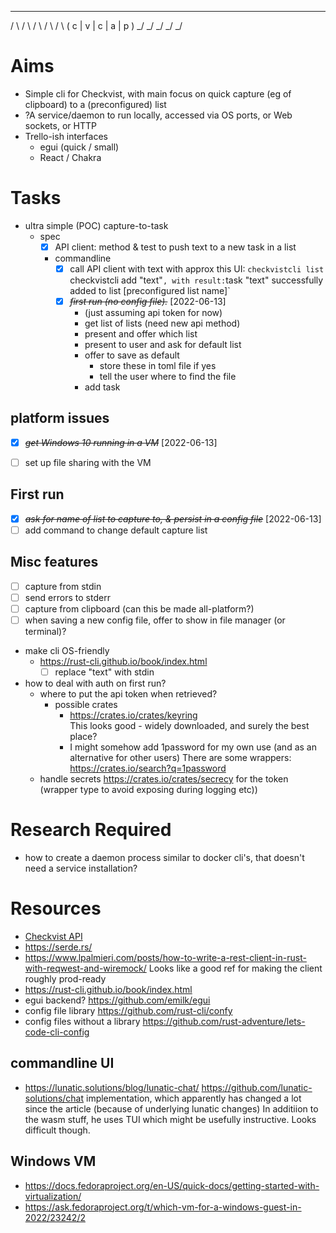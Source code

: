  _   _   _   _   _  
 / \ / \ / \ / \ / \ 
( c | v | c | a | p )
 \_/ \_/ \_/ \_/ \_/ 

# Aims
* Simple cli for Checkvist, with main focus on quick capture (eg of clipboard) to a (preconfigured) list
* ?A service/daemon to run locally, accessed via OS ports, or Web sockets, or HTTP 
* Trello-ish interfaces
  + egui (quick / small)
  + React / Chakra 
# Tasks
* ultra simple (POC) capture-to-task
  + spec
    - [x] API client: method & test to push text to a new task in a list
    - commandline
      * [x] call API client with text with approx this UI: 
          `checkvistcli list 
          `checkvistcli add "text"` , with result:
          `task "text" successfully added to list [preconfigured list name]`
      * [X] ~~*first run (no config file).*~~ [2022-06-13]
          - (just assuming api token for now)
          - get list of lists (need new api method)
          - present and offer which list
          - present to user and ask for default list
          - offer to save as default
            - store these in toml file if yes
            - tell the user where to find the file
          - add task

## platform issues

  + [X] ~~*get Windows 10 running in a VM*~~ [2022-06-13]
  * [ ] set up file sharing with the VM

## First run

* [X] ~~*ask for name of list to capture to, & persist in a config file*~~ [2022-06-13] 
* [ ] add command to change default capture list

## Misc features 

* [ ] capture from stdin
* [ ] send errors to stderr
* [ ] capture from clipboard (can this be made all-platform?)
* [ ] when saving a new config file, offer to show in file manager (or terminal)?

* make cli OS-friendly
  + https://rust-cli.github.io/book/index.html
      * [ ] replace "text" with stdin
* how to deal with auth on first run?
  - where to put the api token when retrieved?
    - possible crates
        - https://crates.io/crates/keyring     
          This looks good - widely downloaded, and surely the best place?
        - I might somehow add 1password for my own use (and as an alternative for other users)
          There are some wrappers: https://crates.io/search?q=1password
  + handle secrets https://crates.io/crates/secrecy for the token (wrapper type to avoid exposing during logging etc))

# Research Required
* how to create a daemon process similar to docker cli's, that doesn't need a service installation?

# Resources
* [Checkvist API](https://checkvist.com/auth/api)
* https://serde.rs/
* https://www.lpalmieri.com/posts/how-to-write-a-rest-client-in-rust-with-reqwest-and-wiremock/
  Looks like a good ref for making the client roughly prod-ready
* https://rust-cli.github.io/book/index.html
* egui backend? https://github.com/emilk/egui
* config file library https://github.com/rust-cli/confy
* config files without a library https://github.com/rust-adventure/lets-code-cli-config
## commandline UI
* https://lunatic.solutions/blog/lunatic-chat/
  https://github.com/lunatic-solutions/chat implementation, which apparently has changed a lot since the article (because of underlying lunatic changes)
  In additiion to the wasm stuff, he uses TUI which might be usefully instructive. Looks difficult though.

## Windows VM
* https://docs.fedoraproject.org/en-US/quick-docs/getting-started-with-virtualization/ 
* https://ask.fedoraproject.org/t/which-vm-for-a-windows-guest-in-2022/23242/2
